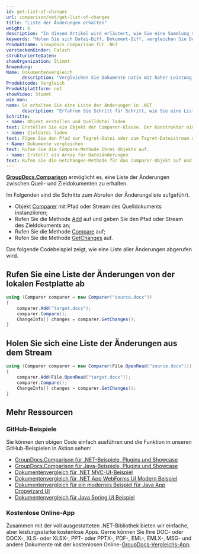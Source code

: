 ```yaml
---
id: get-list-of-changes
url: comparison/net/get-list-of-changes
title: "Liste der Änderungen erhalten"
weight: 6
description: "In diesem Artikel wird erläutert, wie Sie eine Sammlung von Änderungen zwischen verglichenen Dokumenten erhalten, wenn Sie GroupDocs.Comparison für .NET verwenden."
keywords: "Holen Sie sich Datei-Diff, Dokument-Diff, vergleichen Sie Dokumente, vergleichen Sie Dateien"
Produktname: GroupDocs.Comparison für .NET
versteckenKinder: Falsch
strukturierteDaten:
showOrganization: Stimmt
Anwendung:
Name: Dokumentenvergleich
      description: "Vergleichen Sie Dokumente nativ mit hoher Leistung unter Verwendung der C#-Sprache und GroupDocs.Comparison für .NET"
Produktcode: Vergleich
Produktplattform: net
showVideo: Stimmt
wie man:
name: So erhalten Sie eine Liste der Änderungen in .NET
      description: "Erfahren Sie Schritt für Schritt, wie Sie eine Liste der Änderungen in .NET erhalten"
Schritte:
- name: Objekt erstellen und Quelldatei laden
text: Erstellen Sie ein Objekt der Comparer-Klasse. Der Konstruktor nimmt den Pfad der Quelldatei oder den Stream-Parameter der Quelldatei. Sie können je nach Ihren Anforderungen einen absoluten oder relativen Dateipfad angeben.
- name: Zieldatei laden
text: Fügen Sie den Pfad zur Tagret-Datei oder zum Tagret-Dateistream mit der Add-Methode hinzu.
- Name: Dokumente vergleichen
text: Rufen Sie die Compare-Methode Ihres Objekts auf.
- name: Erstellt ein Array für Dateiänderungen
text: Rufen Sie die GetChanges-Methode für das Comparer-Objekt auf und weisen Sie das Ergebnis einem Array vom Typ ChangeInfo zu.
---
```

[**GroupDocs.Comparison**](https://products.groupdocs.com/comparison/net) ermöglicht es, eine Liste der Änderungen zwischen Quell- und Zieldokumenten zu erhalten.

Im Folgenden sind die Schritte zum Abrufen der Änderungsliste aufgeführt.

* Objekt [Comparer](https://apireference.groupdocs.com/net/comparison/groupdocs.comparison/comparer) mit Pfad oder Stream des Quelldokuments instanziieren;
* Rufen Sie die Methode [Add](https://apireference.groupdocs.com/net/comparison/groupdocs.comparison/comparer/methods/add/index) auf und geben Sie den Pfad oder Stream des Zieldokuments an;
* Rufen Sie die Methode [Compare](https://apireference.groupdocs.com/net/comparison/groupdocs.comparison/comparer/methods/compare) auf;
* Rufen Sie die Methode [GetChanges](https://apireference.groupdocs.com/net/comparison/groupdocs.comparison/comparer/methods/getchanges) auf.

Das folgende Codebeispiel zeigt, wie eine Liste aller Änderungen abgerufen wird.

## Rufen Sie eine Liste der Änderungen von der lokalen Festplatte ab

```csharp
using (Comparer comparer = new Comparer("source.docx"))
{
	comparer.Add("target.docx");
    comparer.Compare();
    ChangeInfo[] changes = comparer.GetChanges();
}
```

## Holen Sie sich eine Liste der Änderungen aus dem Stream

```csharp
using (Comparer comparer = new Comparer(File.OpenRead("source.docx")))
{
	comparer.Add(File.OpenRead("target.docx"));
    comparer.Compare();
    ChangeInfo[] changes = comparer.GetChanges();
}
```

## Mehr Ressourcen

### GitHub-Beispiele
Sie können den obigen Code einfach ausführen und die Funktion in unseren GitHub-Beispielen in Aktion sehen:
* [GroupDocs.Comparison für .NET-Beispiele, Plugins und Showcase](https://github.com/groupdocs-comparison/GroupDocs.Comparison-for-.NET)
* [GroupDocs.Comparison für Java-Beispiele, Plugins und Showcase](https://github.com/groupdocs-comparison/GroupDocs.Comparison-for-Java)
* [Dokumentenvergleich für .NET MVC-UI-Beispiel](https://github.com/groupdocs-comparison/GroupDocs.Comparison-for-.NET-MVC)
* [Dokumentenvergleich für .NET App WebForms UI Modern Beispiel](https://github.com/groupdocs-comparison/GroupDocs.Comparison-for-.NET-WebForms)
* [Dokumentenvergleich für ein modernes Beispiel für Java App Dropwizard UI](https://github.com/groupdocs-comparison/GroupDocs.Comparison-for-Java-Dropwizard)
* [Dokumentenvergleich für Java Spring UI Beispiel](https://github.com/groupdocs-comparison/GroupDocs.Comparison-for-Java-Spring)
    

### Kostenlose Online-App
Zusammen mit der voll ausgestatteten .NET-Bibliothek bieten wir einfache, aber leistungsstarke kostenlose Apps.
Gerne können Sie Ihre DOC- oder DOCX-, XLS- oder XLSX-, PPT- oder PPTX-, PDF-, EML-, EMLX-, MSG- und andere Dokumente mit der kostenlosen Online-[GroupDocs-Vergleichs-App](https://products.groupdocs.app/comparison ).

